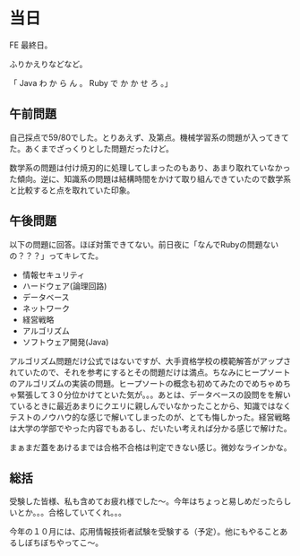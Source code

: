 # 当日

FE 最終日。

ふりかえりなどなど。

「 Java わ か ら ん 。 Ruby で か か せ ろ 。」

## 午前問題

自己採点で59/80でした。とりあえず、及第点。機械学習系の問題が入ってきてた。あくまでざっくりとした問題だったけど。

数学系の問題は付け焼刃的に処理してしまったのもあり、あまり取れていなかった傾向。逆に、知識系の問題は結構時間をかけて取り組んできていたので数学系と比較すると点を取れていた印象。

## 午後問題

以下の問題に回答。ほぼ対策できてない。前日夜に「なんでRubyの問題ないの？？？」ってキレてた。

- 情報セキュリティ
- ハードウェア(論理回路)
- データベース
- ネットワーク
- 経営戦略
- アルゴリズム
- ソフトウェア開発(Java)

アルゴリズム問題だけ公式ではないですが、大手資格学校の模範解答がアップされていたので、それを参考にするとその問題だけは満点。ちなみにヒープソートのアルゴリズムの実装の問題。ヒープソートの概念も初めてみたのでめちゃめちゃ緊張して３０分位かけてといた気が。。。あとは、データベースの設問をを解いているときに最近あまりにクエリに親しんでいなかったことから、知識ではなくテストのノウハウ的な感じで解いてしまったのが、とても悔しかった。経営戦略は大学の学部でやった内容でもあるし、だいたい考えれば分かる感じで解けた。

まぁまだ蓋をあけるまでは合格不合格は判定できない感じ。微妙なラインかな。

## 総括

受験した皆様、私も含めてお疲れ様でした〜。今年はちょっと易しめだったらしいとか。。。合格していてくれ。。。

今年の１０月には、応用情報技術者試験を受験する（予定）。他にもやることあるしぼちぼちやってこ〜。